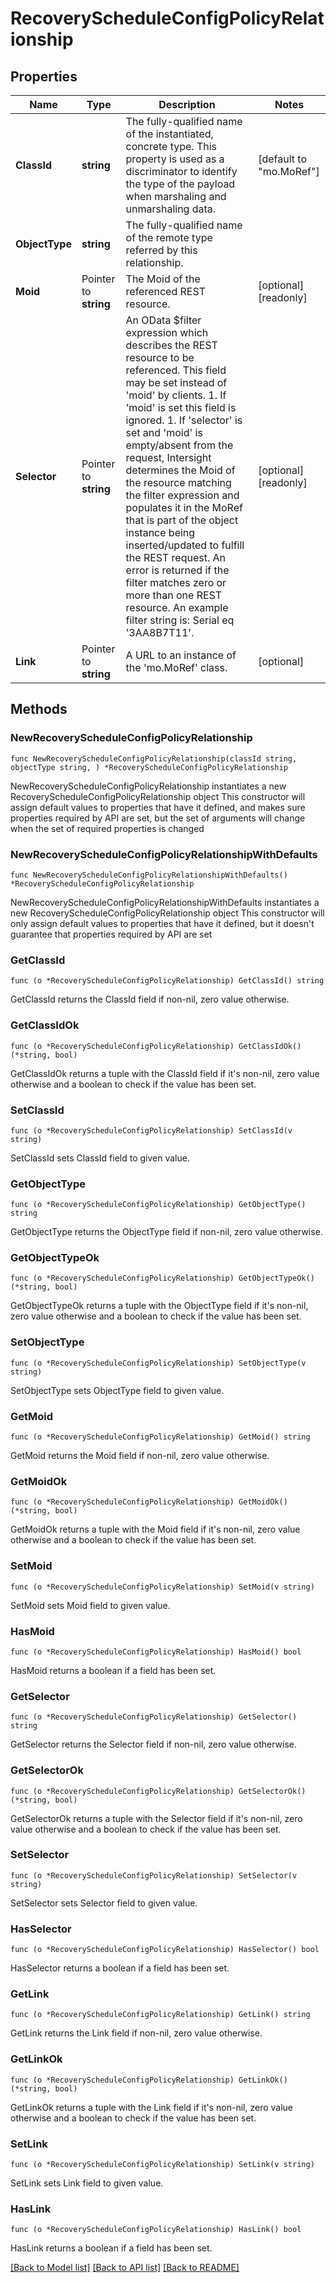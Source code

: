 # RecoveryScheduleConfigPolicyRelationship

## Properties

Name | Type | Description | Notes
------------ | ------------- | ------------- | -------------
**ClassId** | **string** | The fully-qualified name of the instantiated, concrete type. This property is used as a discriminator to identify the type of the payload when marshaling and unmarshaling data. | [default to "mo.MoRef"]
**ObjectType** | **string** | The fully-qualified name of the remote type referred by this relationship. | 
**Moid** | Pointer to **string** | The Moid of the referenced REST resource. | [optional] [readonly] 
**Selector** | Pointer to **string** | An OData $filter expression which describes the REST resource to be referenced. This field may be set instead of &#39;moid&#39; by clients. 1. If &#39;moid&#39; is set this field is ignored. 1. If &#39;selector&#39; is set and &#39;moid&#39; is empty/absent from the request, Intersight determines the Moid of the resource matching the filter expression and populates it in the MoRef that is part of the object instance being inserted/updated to fulfill the REST request. An error is returned if the filter matches zero or more than one REST resource. An example filter string is: Serial eq &#39;3AA8B7T11&#39;. | [optional] [readonly] 
**Link** | Pointer to **string** | A URL to an instance of the &#39;mo.MoRef&#39; class. | [optional] 

## Methods

### NewRecoveryScheduleConfigPolicyRelationship

`func NewRecoveryScheduleConfigPolicyRelationship(classId string, objectType string, ) *RecoveryScheduleConfigPolicyRelationship`

NewRecoveryScheduleConfigPolicyRelationship instantiates a new RecoveryScheduleConfigPolicyRelationship object
This constructor will assign default values to properties that have it defined,
and makes sure properties required by API are set, but the set of arguments
will change when the set of required properties is changed

### NewRecoveryScheduleConfigPolicyRelationshipWithDefaults

`func NewRecoveryScheduleConfigPolicyRelationshipWithDefaults() *RecoveryScheduleConfigPolicyRelationship`

NewRecoveryScheduleConfigPolicyRelationshipWithDefaults instantiates a new RecoveryScheduleConfigPolicyRelationship object
This constructor will only assign default values to properties that have it defined,
but it doesn't guarantee that properties required by API are set

### GetClassId

`func (o *RecoveryScheduleConfigPolicyRelationship) GetClassId() string`

GetClassId returns the ClassId field if non-nil, zero value otherwise.

### GetClassIdOk

`func (o *RecoveryScheduleConfigPolicyRelationship) GetClassIdOk() (*string, bool)`

GetClassIdOk returns a tuple with the ClassId field if it's non-nil, zero value otherwise
and a boolean to check if the value has been set.

### SetClassId

`func (o *RecoveryScheduleConfigPolicyRelationship) SetClassId(v string)`

SetClassId sets ClassId field to given value.


### GetObjectType

`func (o *RecoveryScheduleConfigPolicyRelationship) GetObjectType() string`

GetObjectType returns the ObjectType field if non-nil, zero value otherwise.

### GetObjectTypeOk

`func (o *RecoveryScheduleConfigPolicyRelationship) GetObjectTypeOk() (*string, bool)`

GetObjectTypeOk returns a tuple with the ObjectType field if it's non-nil, zero value otherwise
and a boolean to check if the value has been set.

### SetObjectType

`func (o *RecoveryScheduleConfigPolicyRelationship) SetObjectType(v string)`

SetObjectType sets ObjectType field to given value.


### GetMoid

`func (o *RecoveryScheduleConfigPolicyRelationship) GetMoid() string`

GetMoid returns the Moid field if non-nil, zero value otherwise.

### GetMoidOk

`func (o *RecoveryScheduleConfigPolicyRelationship) GetMoidOk() (*string, bool)`

GetMoidOk returns a tuple with the Moid field if it's non-nil, zero value otherwise
and a boolean to check if the value has been set.

### SetMoid

`func (o *RecoveryScheduleConfigPolicyRelationship) SetMoid(v string)`

SetMoid sets Moid field to given value.

### HasMoid

`func (o *RecoveryScheduleConfigPolicyRelationship) HasMoid() bool`

HasMoid returns a boolean if a field has been set.

### GetSelector

`func (o *RecoveryScheduleConfigPolicyRelationship) GetSelector() string`

GetSelector returns the Selector field if non-nil, zero value otherwise.

### GetSelectorOk

`func (o *RecoveryScheduleConfigPolicyRelationship) GetSelectorOk() (*string, bool)`

GetSelectorOk returns a tuple with the Selector field if it's non-nil, zero value otherwise
and a boolean to check if the value has been set.

### SetSelector

`func (o *RecoveryScheduleConfigPolicyRelationship) SetSelector(v string)`

SetSelector sets Selector field to given value.

### HasSelector

`func (o *RecoveryScheduleConfigPolicyRelationship) HasSelector() bool`

HasSelector returns a boolean if a field has been set.

### GetLink

`func (o *RecoveryScheduleConfigPolicyRelationship) GetLink() string`

GetLink returns the Link field if non-nil, zero value otherwise.

### GetLinkOk

`func (o *RecoveryScheduleConfigPolicyRelationship) GetLinkOk() (*string, bool)`

GetLinkOk returns a tuple with the Link field if it's non-nil, zero value otherwise
and a boolean to check if the value has been set.

### SetLink

`func (o *RecoveryScheduleConfigPolicyRelationship) SetLink(v string)`

SetLink sets Link field to given value.

### HasLink

`func (o *RecoveryScheduleConfigPolicyRelationship) HasLink() bool`

HasLink returns a boolean if a field has been set.


[[Back to Model list]](../README.md#documentation-for-models) [[Back to API list]](../README.md#documentation-for-api-endpoints) [[Back to README]](../README.md)


